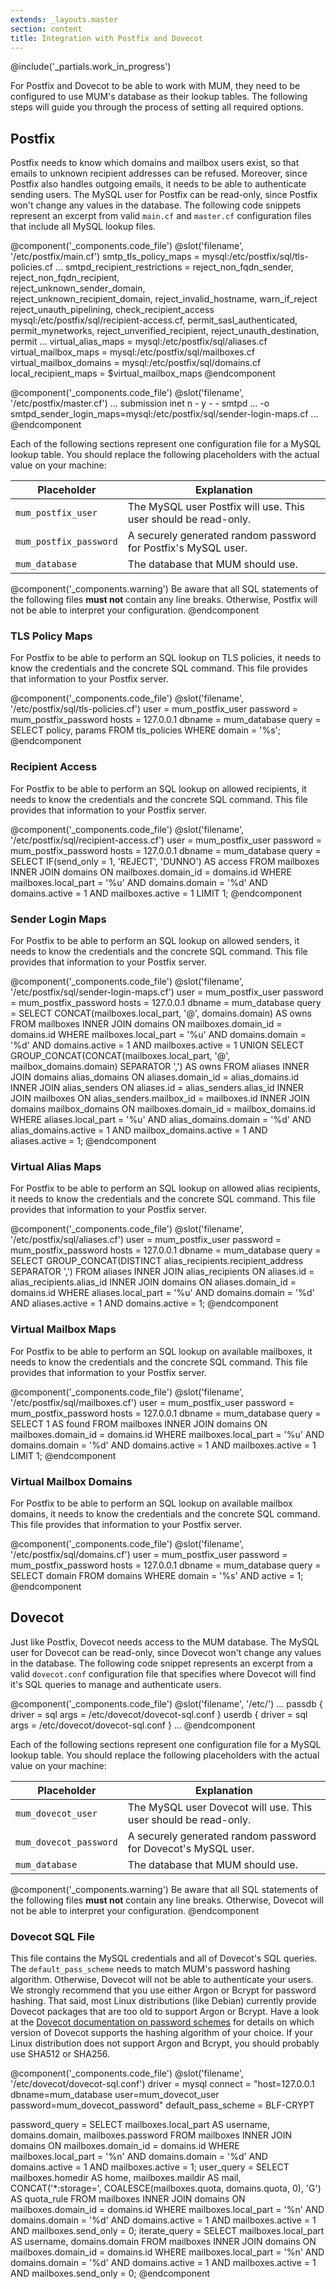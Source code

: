 ```yaml
---
extends: _layouts.master
section: content
title: Integration with Postfix and Dovecot
---
```


@include('_partials.work_in_progress')

For Postfix and Dovecot to be able to work with MUM, they need to be configured to use MUM's database
as their lookup tables. The following steps will guide you through the process of setting all required options.

## Postfix
Postfix needs to know which domains and mailbox users exist, so that emails to unknown recipient addresses can
be refused. Moreover, since Postfix also handles outgoing emails, it needs to be able to authenticate sending users.
The MySQL user for Postfix can be read-only, since Postfix won't change any values in the database.
The following code snippets represent an excerpt from valid `main.cf` and `master.cf` configuration files that include
all MySQL lookup files.

@component('_components.code_file')
    @slot('filename', '/etc/postfix/main.cf')
smtp_tls_policy_maps = mysql:/etc/postfix/sql/tls-policies.cf
...
smtpd_recipient_restrictions = 
    reject_non_fqdn_sender,   
    reject_non_fqdn_recipient,   
    reject_unknown_sender_domain,   
    reject_unknown_recipient_domain,
    reject_invalid_hostname,
    warn_if_reject reject_unauth_pipelining,
    check_recipient_access mysql:/etc/postfix/sql/recipient-access.cf,
    permit_sasl_authenticated,
    permit_mynetworks,
    reject_unverified_recipient,
    reject_unauth_destination,
    permit
...
virtual_alias_maps = mysql:/etc/postfix/sql/aliases.cf
virtual_mailbox_maps = mysql:/etc/postfix/sql/mailboxes.cf
virtual_mailbox_domains = mysql:/etc/postfix/sql/domains.cf
local_recipient_maps = $virtual_mailbox_maps
@endcomponent

@component('_components.code_file')
    @slot('filename', '/etc/postfix/master.cf')
...
submission inet n       -       y       -       -       smtpd
  ...
  -o smtpd_sender_login_maps=mysql:/etc/postfix/sql/sender-login-maps.cf
...
@endcomponent

Each of the following sections represent one configuration file for a MySQL lookup table.
You should replace the following placeholders with the actual value on your machine:

| Placeholder            | Explanation                                                     |
|------------------------|-----------------------------------------------------------------|
| `mum_postfix_user`     | The MySQL user Postfix will use. This user should be read-only. |
| `mum_postfix_password` | A securely generated random password for Postfix's MySQL user.  |
| `mum_database`         | The database that MUM should use.                               |

@component('_components.warning')
Be aware that all SQL statements of the following files <strong>must not</strong> contain any line breaks.
Otherwise, Postfix will not be able to interpret your configuration.
@endcomponent

### TLS Policy Maps
For Postfix to be able to perform an SQL lookup on TLS policies, it needs to
know the credentials and the concrete SQL command. This file provides that
information to your Postfix server.

@component('_components.code_file')
    @slot('filename', '/etc/postfix/sql/tls-policies.cf')
user = mum_postfix_user
password = mum_postfix_password
hosts = 127.0.0.1
dbname = mum_database
query = SELECT policy, params FROM tls_policies WHERE domain = '%s';
@endcomponent

### Recipient Access
For Postfix to be able to perform an SQL lookup on allowed recipients, it needs
to know the credentials and the concrete SQL command. This file provides that
information to your Postfix server.

@component('_components.code_file')
    @slot('filename', '/etc/postfix/sql/recipient-access.cf')
user = mum_postfix_user
password = mum_postfix_password
hosts = 127.0.0.1
dbname = mum_database
query = SELECT IF(send_only = 1, 'REJECT', 'DUNNO') AS access FROM mailboxes INNER JOIN domains ON mailboxes.domain_id = domains.id WHERE mailboxes.local_part = '%u' AND domains.domain = '%d' AND domains.active = 1 AND mailboxes.active = 1 LIMIT 1;
@endcomponent

### Sender Login Maps
For Postfix to be able to perform an SQL lookup on allowed senders, it needs
to know the credentials and the concrete SQL command. This file provides that
information to your Postfix server.

@component('_components.code_file')
    @slot('filename', '/etc/postfix/sql/sender-login-maps.cf')
user = mum_postfix_user
password = mum_postfix_password
hosts = 127.0.0.1
dbname = mum_database
query = SELECT CONCAT(mailboxes.local_part, '@', domains.domain) AS owns FROM mailboxes INNER JOIN domains ON mailboxes.domain_id = domains.id WHERE mailboxes.local_part = '%u' AND domains.domain = '%d' AND domains.active = 1 AND mailboxes.active = 1 UNION SELECT GROUP_CONCAT(CONCAT(mailboxes.local_part, '@', mailbox_domains.domain) SEPARATOR ',') AS owns FROM aliases INNER JOIN domains alias_domains ON aliases.domain_id = alias_domains.id INNER JOIN alias_senders ON aliases.id = alias_senders.alias_id INNER JOIN mailboxes ON alias_senders.mailbox_id = mailboxes.id INNER JOIN domains mailbox_domains ON mailboxes.domain_id = mailbox_domains.id WHERE aliases.local_part = '%u' AND alias_domains.domain = '%d' AND alias_domains.active = 1 AND mailbox_domains.active = 1 AND aliases.active = 1;
@endcomponent

### Virtual Alias Maps
For Postfix to be able to perform an SQL lookup on allowed alias recipients, it
needs to know the credentials and the concrete SQL command. This file provides
that information to your Postfix server.

@component('_components.code_file')
    @slot('filename', '/etc/postfix/sql/aliases.cf')
user = mum_postfix_user
password = mum_postfix_password
hosts = 127.0.0.1
dbname = mum_database
query = SELECT GROUP_CONCAT(DISTINCT alias_recipients.recipient_address SEPARATOR ',') FROM aliases INNER JOIN alias_recipients ON aliases.id = alias_recipients.alias_id INNER JOIN domains ON aliases.domain_id = domains.id WHERE aliases.local_part = '%u' AND domains.domain = '%d' AND aliases.active = 1 AND domains.active = 1;
@endcomponent

### Virtual Mailbox Maps
For Postfix to be able to perform an SQL lookup on available mailboxes, it needs
to know the credentials and the concrete SQL command. This file provides that
information to your Postfix server.

@component('_components.code_file')
    @slot('filename', '/etc/postfix/sql/mailboxes.cf')
user = mum_postfix_user
password = mum_postfix_password
hosts = 127.0.0.1
dbname = mum_database
query = SELECT 1 AS found FROM mailboxes INNER JOIN domains ON mailboxes.domain_id = domains.id WHERE mailboxes.local_part = '%u' AND domains.domain = '%d' AND domains.active = 1 AND mailboxes.active = 1 LIMIT 1;
@endcomponent

### Virtual Mailbox Domains
For Postfix to be able to perform an SQL lookup on available mailbox domains, it
needs to know the credentials and the concrete SQL command. This file provides
that information to your Postfix server.

@component('_components.code_file')
    @slot('filename', '/etc/postfix/sql/domains.cf')
user = mum_postfix_user
password = mum_postfix_password
hosts = 127.0.0.1
dbname = mum_database
query = SELECT domain FROM domains WHERE domain = '%s' AND active = 1;
@endcomponent

## Dovecot
Just like Postfix, Dovecot needs access to the MUM database. 
The MySQL user for Dovecot can be read-only, since Dovecot won't change any values in the database.
The following code snippet represents an excerpt from a valid `dovecot.conf` configuration file 
that specifies where Dovecot will find it's SQL queries to manage and authenticate users.


@component('_components.code_file')
    @slot('filename', '/etc/')
...
passdb {
    driver = sql
    args = /etc/dovecot/dovecot-sql.conf
}
userdb {
    driver = sql
    args = /etc/dovecot/dovecot-sql.conf
}
...
@endcomponent

Each of the following sections represent one configuration file for a MySQL lookup table.
You should replace the following placeholders with the actual value on your machine:

| Placeholder            | Explanation                                                     |
|------------------------|-----------------------------------------------------------------|
| `mum_dovecot_user`     | The MySQL user Dovecot will use. This user should be read-only. |
| `mum_dovecot_password` | A securely generated random password for Dovecot's MySQL user.  |
| `mum_database`         | The database that MUM should use.                               |

@component('_components.warning')
Be aware that all SQL statements of the following files <strong>must not</strong> contain any line breaks.
Otherwise, Dovecot will not be able to interpret your configuration.
@endcomponent

### Dovecot SQL File
This file contains the MySQL credentials and all of Dovecot's SQL queries. 
The `default_pass_scheme` needs to match MUM's password hashing algorithm. Otherwise, Dovecot will not be able
to authenticate your users. 
We strongly recommend that you use either Argon or Bcrypt for password hashing. That said, most Linux
distributions (like Debian) currently provide Dovecot packages that are too old to support Argon or Bcrypt.
Have a look at the [Dovecot documentation on password schemes](https://wiki.dovecot.org/Authentication/PasswordSchemes)
for details on which version of Dovecot supports the hashing algorithm of your choice.
If your Linux distribution does not support Argon and Bcrypt, you should probably use SHA512 or SHA256.

@component('_components.code_file')
    @slot('filename', '/etc/dovecot/dovecot-sql.conf')
driver = mysql
connect = "host=127.0.0.1 dbname=mum_database user=mum_dovecot_user password=mum_dovecot_password"
default_pass_scheme = BLF-CRYPT

password_query = SELECT mailboxes.local_part AS username, domains.domain, mailboxes.password FROM mailboxes INNER JOIN domains ON mailboxes.domain_id = domains.id WHERE mailboxes.local_part = '%n' AND domains.domain = '%d' AND domains.active = 1 AND mailboxes.active = 1;
user_query = SELECT mailboxes.homedir AS home, mailboxes.maildir AS mail, CONCAT('*:storage=', COALESCE(mailboxes.quota, domains.quota, 0), 'G') AS quota_rule FROM mailboxes INNER JOIN domains ON mailboxes.domain_id = domains.id WHERE mailboxes.local_part = '%n' AND domains.domain = '%d' AND domains.active = 1 AND mailboxes.active = 1 AND mailboxes.send_only = 0;
iterate_query = SELECT mailboxes.local_part AS username, domains.domain FROM mailboxes INNER JOIN domains ON mailboxes.domain_id = domains.id WHERE mailboxes.local_part = '%n' AND domains.domain = '%d' AND domains.active = 1 AND mailboxes.active = 1 AND mailboxes.send_only = 0;
@endcomponent
